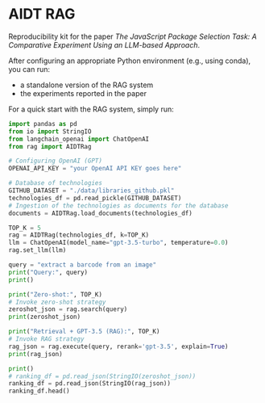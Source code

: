 # AIDT RAG
Reproducibility kit for the paper *The JavaScript Package Selection Task: A Comparative Experiment Using an LLM-based Approach*.

After configuring an appropriate Python environment (e.g., using conda), you can run:
* a standalone version of the RAG system
* the experiments reported in the paper

For a quick start with the RAG system, simply run:
```python 
import pandas as pd
from io import StringIO
from langchain_openai import ChatOpenAI
from rag import AIDTRag

# Configuring OpenAI (GPT)
OPENAI_API_KEY = "your OpenAI API KEY goes here"

# Database of technologies
GITHUB_DATASET = "./data/libraries_github.pkl"
technologies_df = pd.read_pickle(GITHUB_DATASET) 
# Ingestion of the technologies as documents for the database
documents = AIDTRag.load_documents(technologies_df)

TOP_K = 5
rag = AIDTRag(technologies_df, k=TOP_K)
llm = ChatOpenAI(model_name="gpt-3.5-turbo", temperature=0.0)
rag.set_llm(llm)

query = "extract a barcode from an image"
print("Query:", query)
print()

print("Zero-shot:", TOP_K)
# Invoke zero-shot strategy
zeroshot_json = rag.search(query)
print(zeroshot_json)

print("Retrieval + GPT-3.5 (RAG):", TOP_K)
# Invoke RAG strategy
rag_json = rag.execute(query, rerank='gpt-3.5', explain=True)
print(rag_json)

print()
# ranking_df = pd.read_json(StringIO(zeroshot_json))
ranking_df = pd.read_json(StringIO(rag_json))
ranking_df.head()
```
